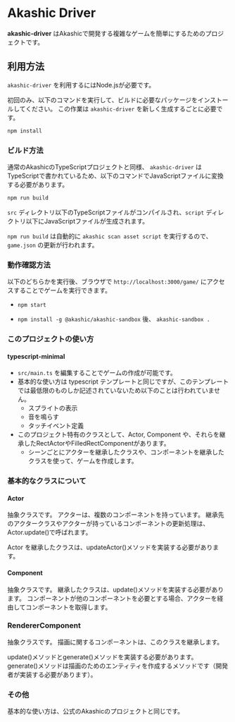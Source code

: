 # Akashic Driver

**akashic-driver** はAkashicで開発する複雑なゲームを簡単にするためのプロジェクトです。

## 利用方法

 `akashic-driver` を利用するにはNode.jsが必要です。

初回のみ、以下のコマンドを実行して、ビルドに必要なパッケージをインストールしてください。
この作業は `akashic-driver` を新しく生成するごとに必要です。

```sh
npm install
```

### ビルド方法

通常のAkashicのTypeScriptプロジェクトと同様、 `akashic-driver` はTypeScriptで書かれているため、以下のコマンドでJavaScriptファイルに変換する必要があります。

```sh
npm run build
```

`src` ディレクトリ以下のTypeScriptファイルがコンパイルされ、`script` ディレクトリ以下にJavaScriptファイルが生成されます。

`npm run build` は自動的に `akashic scan asset script` を実行するので、`game.json` の更新が行われます。

### 動作確認方法

以下のどちらかを実行後、ブラウザで `http://localhost:3000/game/` にアクセスすることでゲームを実行できます。

* `npm start`

* `npm install -g @akashic/akashic-sandbox` 後、 `akashic-sandbox .`

### このプロジェクトの使い方
#### typescript-minimal
* `src/main.ts` を編集することでゲームの作成が可能です。
* 基本的な使い方は typescript テンプレートと同じですが、このテンプレートでは最低限のものしか記述されていないため以下のことは行われていません。
  * スプライトの表示
  * 音を鳴らす
  * タッチイベント定義
* このプロジェクト特有のクラスとして、Actor, Component や、それらを継承したRectActorやFilledRectComponentがあります。
  * シーンごとにアクターを継承したクラスや、コンポーネントを継承したクラスを使って、ゲームを作成します。

### 基本的なクラスについて
#### Actor

抽象クラスです。
アクターは、複数のコンポーネントを持っています。
継承先のアクタークラスやアクターが持っているコンポーネントの更新処理は、Actor.update()で呼ばれます。

Actor を継承したクラスは、updateActor()メソッドを実装する必要があります。

#### Component

抽象クラスです。
継承したクラスは、update()メソッドを実装する必要があります。
コンポーネントが他のコンポーネントを必要とする場合、アクターを経由してコンポーネントを取得します。

### RendererComponent

抽象クラスです。
描画に関するコンポーネントは、このクラスを継承します。

update()メソッドとgenerate()メソッドを実装する必要があります。
generate()メソッドは描画のためのエンティティを作成するメソッドです（開発者が実装する必要があります）。

### その他

基本的な使い方は、公式のAkashicのプロジェクトと同じです。
